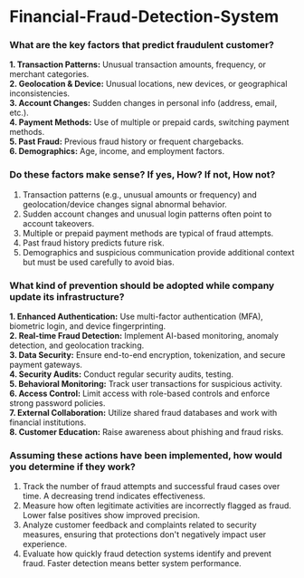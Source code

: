 # Financial-Fraud-Detection-System <br/>

### What are the key factors that predict fraudulent customer?<br/>

**1. Transaction Patterns:** Unusual transaction amounts, frequency, or merchant categories.<br/>
**2. Geolocation & Device:** Unusual locations, new devices, or geographical inconsistencies.<br/>
**3. Account Changes:** Sudden changes in personal info (address, email, etc.).<br/>
**4. Payment Methods:** Use of multiple or prepaid cards, switching payment methods.<br/>
**5. Past Fraud:** Previous fraud history or frequent chargebacks.<br/>
**6. Demographics:** Age, income, and employment factors.<br/>



### Do these factors make sense? If yes, How? If not, How not? <br/>

1. Transaction patterns (e.g., unusual amounts or frequency) and geolocation/device changes signal abnormal behavior.<br/>
2. Sudden account changes and unusual login patterns often point to account takeovers.<br/>
3. Multiple or prepaid payment methods are typical of fraud attempts.<br/>
4. Past fraud history predicts future risk.<br/>
5. Demographics and suspicious communication provide additional context but must be used carefully to avoid bias.<br/>



### What kind of prevention should be adopted while company update its infrastructure? <br/>

**1. Enhanced Authentication:** Use multi-factor authentication (MFA), biometric login, and device fingerprinting.<br/>
**2. Real-time Fraud Detection:** Implement AI-based monitoring, anomaly detection, and geolocation tracking.<br/>
**3. Data Security:** Ensure end-to-end encryption, tokenization, and secure payment gateways.<br/>
**4. Security Audits:** Conduct regular security audits, testing.<br/>
**5. Behavioral Monitoring:** Track user transactions for suspicious activity.<br/>
**6. Access Control:** Limit access with role-based controls and enforce strong password policies.<br/>
**7. External Collaboration:** Utilize shared fraud databases and work with financial institutions.<br/>
**8. Customer Education:** Raise awareness about phishing and fraud risks.<br/>




### Assuming these actions have been implemented, how would you determine if they work?<br/>

1. Track the number of fraud attempts and successful fraud cases over time. A decreasing trend indicates effectiveness.<br/>
2. Measure how often legitimate activities are incorrectly flagged as fraud. Lower false positives show improved precision.<br/>
3. Analyze customer feedback and complaints related to security measures, ensuring that protections don't negatively impact user experience.<br/>
4. Evaluate how quickly fraud detection systems identify and prevent fraud. Faster detection means better system performance.<br/>
